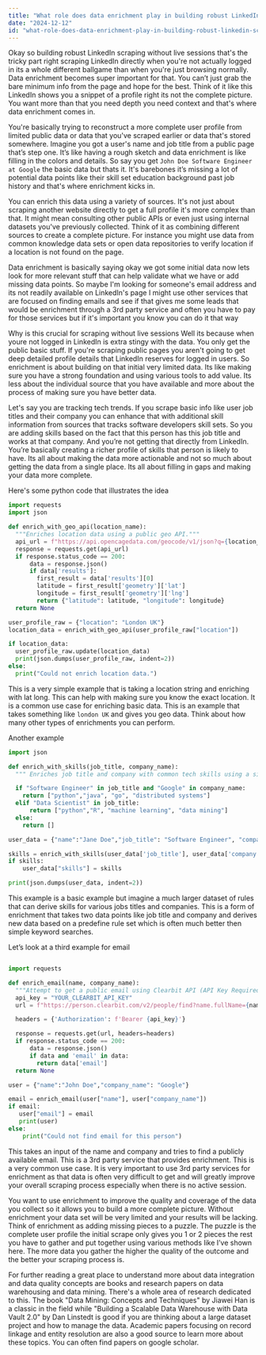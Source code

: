 ```yaml
---
title: "What role does data enrichment play in building robust LinkedIn scraping workflows without active sessions? (Teaching point: Explains the value of combining multiple data sources.)"
date: "2024-12-12"
id: "what-role-does-data-enrichment-play-in-building-robust-linkedin-scraping-workflows-without-active-sessions-teaching-point-explains-the-value-of-combining-multiple-data-sources"
---
```


Okay so building robust LinkedIn scraping without live sessions that's the tricky part right scraping LinkedIn directly when you're not actually logged in its a whole different ballgame than when you're just browsing normally. Data enrichment becomes super important for that. You can’t just grab the bare minimum info from the page and hope for the best. Think of it like this LinkedIn shows you a snippet of a profile right its not the complete picture. You want more than that you need depth you need context and that's where data enrichment comes in.

You're basically trying to reconstruct a more complete user profile from limited public data or data that you've scraped earlier or data that's stored somewhere. Imagine you got a user's name and job title from a public page that’s step one. It’s like having a rough sketch and data enrichment is like filling in the colors and details. So say you get `John Doe Software Engineer at Google` the basic data but thats it. It's barebones it’s missing a lot of potential data points like their skill set education background past job history and that's where enrichment kicks in.

You can enrich this data using a variety of sources. It's not just about scraping another website directly to get a full profile it's more complex than that. It might mean consulting other public APIs or even just using internal datasets you've previously collected. Think of it as combining different sources to create a complete picture. For instance you might use data from common knowledge data sets or open data repositories to verify location if a location is not found on the page.

Data enrichment is basically saying okay we got some initial data now lets look for more relevant stuff that can help validate what we have or add missing data points. So maybe I'm looking for someone's email address and its not readily available on LinkedIn's page I might use other services that are focused on finding emails and see if that gives me some leads that would be enrichment through a 3rd party service and often you have to pay for those services but if it's important you know you can do it that way

Why is this crucial for scraping without live sessions Well its because when youre not logged in LinkedIn is extra stingy with the data. You only get the public basic stuff. If you're scraping public pages you aren't going to get deep detailed profile details that LinkedIn reserves for logged in users. So enrichment is about building on that initial very limited data. Its like making sure you have a strong foundation and using various tools to add value. Its less about the individual source that you have available and more about the process of making sure you have better data.

Let's say you are tracking tech trends. If you scrape basic info like user job titles and their company you can enhance that with additional skill information from sources that tracks software developers skill sets. So you are adding skills based on the fact that this person has this job title and works at that company. And you’re not getting that directly from LinkedIn. You’re basically creating a richer profile of skills that person is likely to have. Its all about making the data more actionable and not so much about getting the data from a single place. Its all about filling in gaps and making your data more complete.

Here's some python code that illustrates the idea

```python
import requests
import json

def enrich_with_geo_api(location_name):
  """Enriches location data using a public geo API."""
  api_url = f"https://api.opencagedata.com/geocode/v1/json?q={location_name}&key=YOUR_API_KEY"
  response = requests.get(api_url)
  if response.status_code == 200:
      data = response.json()
      if data['results']:
        first_result = data['results'][0]
        latitude = first_result['geometry']['lat']
        longitude = first_result['geometry']['lng']
        return {"latitude": latitude, "longitude": longitude}
  return None

user_profile_raw = {"location": "London UK"}
location_data = enrich_with_geo_api(user_profile_raw["location"])

if location_data:
  user_profile_raw.update(location_data)
  print(json.dumps(user_profile_raw, indent=2))
else:
  print("Could not enrich location data.")
```

This is a very simple example that is taking a location string and enriching with lat long. This can help with making sure you know the exact location. It is a common use case for enriching basic data. This is an example that takes something like `london UK` and gives you geo data. Think about how many other types of enrichments you can perform.

Another example

```python
import json

def enrich_with_skills(job_title, company_name):
  """ Enriches job title and company with common tech skills using a simple rule set """

  if "Software Engineer" in job_title and "Google" in company_name:
    return ["python","java", "go", "distributed systems"]
  elif "Data Scientist" in job_title:
      return ["python","R", "machine learning", "data mining"]
  else:
    return []

user_data = {"name":"Jane Doe","job_title": "Software Engineer", "company": "Google"}

skills = enrich_with_skills(user_data['job_title'], user_data['company'])
if skills:
    user_data["skills"] = skills

print(json.dumps(user_data, indent=2))

```
This example is a basic example but imagine a much larger dataset of rules that can derive skills for various jobs titles and companies. This is a form of enrichment that takes two data points like job title and company and derives new data based on a predefine rule set which is often much better then simple keyword searches.

Let’s look at a third example for email

```python

import requests

def enrich_email(name, company_name):
  """Attempt to get a public email using Clearbit API (API Key Required)."""
  api_key = "YOUR_CLEARBIT_API_KEY"
  url = f"https://person.clearbit.com/v2/people/find?name.fullName={name}&employment.company.name={company_name}"

  headers = {'Authorization': f'Bearer {api_key}'}

  response = requests.get(url, headers=headers)
  if response.status_code == 200:
      data = response.json()
      if data and 'email' in data:
        return data['email']
  return None

user = {"name":"John Doe","company_name": "Google"}

email = enrich_email(user["name"], user["company_name"])
if email:
   user["email"] = email
   print(user)
else:
    print("Could not find email for this person")

```

This takes an input of the name and company and tries to find a publicly available email. This is a 3rd party service that provides enrichment. This is a very common use case. It is very important to use 3rd party services for enrichment as that data is often very difficult to get and will greatly improve your overall scraping process especially when there is no active session.

You want to use enrichment to improve the quality and coverage of the data you collect so it allows you to build a more complete picture. Without enrichment your data set will be very limited and your results will be lacking. Think of enrichment as adding missing pieces to a puzzle. The puzzle is the complete user profile the initial scrape only gives you 1 or 2 pieces the rest you have to gather and put together using various methods like I’ve shown here. The more data you gather the higher the quality of the outcome and the better your scraping process is.

For further reading a great place to understand more about data integration and data quality concepts are books and research papers on data warehousing and data mining. There's a whole area of research dedicated to this. The book "Data Mining: Concepts and Techniques" by Jiawei Han is a classic in the field while "Building a Scalable Data Warehouse with Data Vault 2.0" by Dan Linstedt is good if you are thinking about a large dataset project and how to manage the data. Academic papers focusing on record linkage and entity resolution are also a good source to learn more about these topics. You can often find papers on google scholar.
